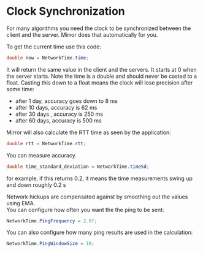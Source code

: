 # Clock Synchronization

For many algorithms you need the clock to be synchronized between the client and
the server. Mirror does that automatically for you.

To get the current time use this code:

```cs
double now = NetworkTime.time;
```

It will return the same value in the client and the servers. It starts at 0 when
the server starts. Note the time is a double and should never be casted to a
float. Casting this down to a float means the clock will lose precision after
some time:
-   after 1 day, accuracy goes down to 8 ms
-   after 10 days, accuracy is 62 ms
-   after 30 days , accuracy is 250 ms
-   after 60 days, accuracy is 500 ms

Mirror will also calculate the RTT time as seen by the application:

```cs
double rtt = NetworkTime.rtt;
```

You can measure accuracy.

```cs
double time_standard_deviation = NetworkTime.timeSd;
```

for example, if this returns 0.2, it means the time measurements swing up and
down roughly 0.2 s

Network hickups are compensated against by smoothing out the values using EMA.  
You can configure how often you want the the ping to be sent:

```cs
NetworkTime.PingFrequency = 2.0f;
```

You can also configure how many ping results are used in the calculation:

```cs
NetworkTime.PingWindowSize = 10;
```
